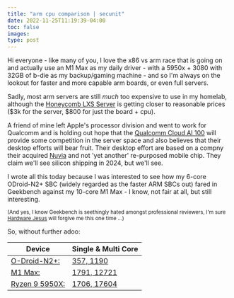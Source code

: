 ```yaml
---
title: "arm cpu comparison | secunit"
date: 2022-11-25T11:19:39-04:00
toc: false
images:
type: post
---
```


<p>Hi everyone - like many of you, I love the x86 vs arm race that is going on and actually use an M1 Max as my daily driver - with a 5950x + 3080 with 32GB of b-die as my backup/gaming machine - and so I'm always on the lookout for faster and more capable arm boards, or even full servers.</p>

Sadly, most arm servers are still *much* too expensive to use in my homelab, although the [Honeycomb LXS Server](https://www.servethehome.com/solidrun-honeycomb-lx2-server-announced-1u-2-node-arm/) is getting closer to reasonable prices ($3k for the server, $800 for just the board + cpu).

A friend of mine left Apple's processor division and went to work for Qualcomm and is holding out hope that the [Qualcomm Cloud AI 100](https://www.qualcomm.com/content/dam/qcomm-martech/dm-assets/documents/Prod-Brief-QCOM-Cloud-AI-100.pdf?fbclid=IwAR0pYyGkqA1sx7ukYb9Ctfq6yS7BJMSbQJlG5Ad0nPqry5_sf0l4mGfn3OE) will provide some competition in the server space and also believes that their desktop efforts will bear fruit. Their desktop effort are based on a compny their acquired [Nuvia](https://www.extremetech.com/computing/337029-qualcomm-promises-its-new-cpus-will-aim-for-desktop-performance-leadership-but-may-not-ship-until-2024) and not 'yet another' re-purposed mobile chip. They claim we'll see silicon shipping in 2024, but we'll see.

I wrote all this today because I was interested to see how my 6-core ODroid-N2+ SBC (widely regarded as the faster ARM SBCs out) fared in Geekbench against my 10-core M1 Max - I know, not fair at all, but still interesting.

<small>(And yes, I know Geekbench is seethingly hated amongst professional reviewers, I'm sure [Hardware Jesus](https://www.youtube.com/user/gamersnexus) will forgive me this one time ...)</small>

So, without further adoo:

| Device | Single & Multi Core |
|--------|---------------|
|[O-Droid-N2+:](https://www.hardkernel.com/shop/odroid-n2-with-4gbyte-ram-2/) | [357, 1190](https://browser.geekbench.com/v5/cpu/18869787) |
| [M1 Max:](https://en.wikipedia.org/wiki/Apple_M1) | [1791, 12721](https://browser.geekbench.com/v5/cpu/18869739) |
| [Ryzen 9 5950X:](https://en.wikichip.org/wiki/amd/ryzen_9/5950x) | [1706, 17604](https://browser.geekbench.com/v5/cpu/17818166) |